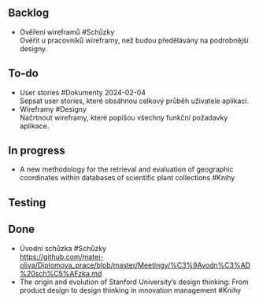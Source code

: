 ## Backlog
- Ověření wireframů #Schůzky  
  Ověřit u pracovníků wireframy, než budou předělávány na podrobnější designy.

## To-do
- User stories #Dokumenty 2024-02-04  
  Sepsat user stories, které obsáhnou celkový průběh uživatele aplikací.
- Wireframy #Designy  
  Načrtnout wireframy, které popíšou všechny funkční požadavky aplikace.

## In progress
- A new methodology for the retrieval and evaluation of geographic coordinates within databases of scientific plant collections #Knihy  

## Testing

## Done
- Úvodní schůzka #Schůzky  
  https://github.com/matej-oliva/Diplomova_prace/blob/master/Meetingy/%C3%9Avodn%C3%AD%20sch%C5%AFzka.md
- The origin and evolution of Stanford University’s design thinking: From product design to design thinking in innovation management #Knihy  